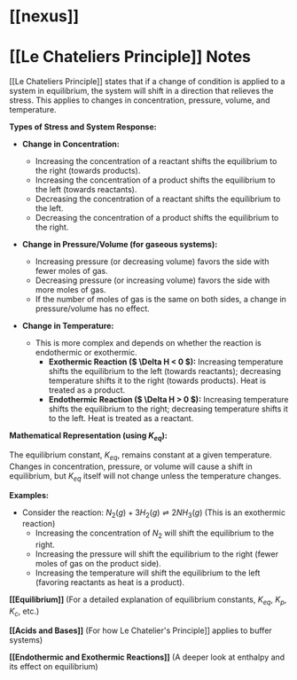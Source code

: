 # [[nexus]]
# [[Le Chateliers Principle]] Notes

[[Le Chateliers Principle]] states that if a change of condition is applied to a system in equilibrium, the system will shift in a direction that relieves the stress.  This applies to changes in concentration, pressure, volume, and temperature.

**Types of Stress and System Response:**

* **Change in Concentration:**
    * Increasing the concentration of a reactant shifts the equilibrium to the right (towards products).
    * Increasing the concentration of a product shifts the equilibrium to the left (towards reactants).
    * Decreasing the concentration of a reactant shifts the equilibrium to the left.
    * Decreasing the concentration of a product shifts the equilibrium to the right.

* **Change in Pressure/Volume (for gaseous systems):**
    * Increasing pressure (or decreasing volume) favors the side with fewer moles of gas.
    * Decreasing pressure (or increasing volume) favors the side with more moles of gas.  
    * If the number of moles of gas is the same on both sides, a change in pressure/volume has no effect.

* **Change in Temperature:**
    * This is more complex and depends on whether the reaction is endothermic or exothermic.
        * **Exothermic Reaction ($ \Delta H < 0 $):**  Increasing temperature shifts the equilibrium to the left (towards reactants); decreasing temperature shifts it to the right (towards products).  Heat is treated as a product.
        * **Endothermic Reaction ($ \Delta H > 0 $):** Increasing temperature shifts the equilibrium to the right; decreasing temperature shifts it to the left. Heat is treated as a reactant.

**Mathematical Representation (using $K_{eq}$):**

The equilibrium constant, $K_{eq}$, remains constant at a given temperature.  Changes in concentration, pressure, or volume will cause a shift in equilibrium, but $K_{eq}$ itself will not change unless the temperature changes.


**Examples:**

* Consider the reaction:  $N_2(g) + 3H_2(g) \rightleftharpoons 2NH_3(g)$  (This is an exothermic reaction)
    * Increasing the concentration of $N_2$ will shift the equilibrium to the right.
    * Increasing the pressure will shift the equilibrium to the right (fewer moles of gas on the product side).
    * Increasing the temperature will shift the equilibrium to the left (favoring reactants as heat is a product).


**[[Equilibrium]]**  (For a detailed explanation of equilibrium constants, $K_{eq}$, $K_p$, $K_c$, etc.)

**[[Acids and Bases]]** (For how Le Chatelier's Principle]] applies to buffer systems)

**[[Endothermic and Exothermic Reactions]]** (A deeper look at enthalpy and its effect on equilibrium)

